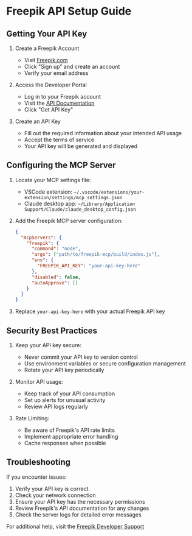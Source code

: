 # Freepik API Setup Guide

## Getting Your API Key

1. Create a Freepik Account
   - Visit [Freepik.com](https://www.freepik.com)
   - Click "Sign up" and create an account
   - Verify your email address

2. Access the Developer Portal
   - Log in to your Freepik account
   - Visit the [API Documentation](https://developer.freepik.com/)
   - Click "Get API Key"

3. Create an API Key
   - Fill out the required information about your intended API usage
   - Accept the terms of service
   - Your API key will be generated and displayed

## Configuring the MCP Server

1. Locate your MCP settings file:
   - VSCode extension: `~/.vscode/extensions/your-extension/settings/mcp_settings.json`
   - Claude desktop app: `~/Library/Application Support/Claude/claude_desktop_config.json`

2. Add the Freepik MCP server configuration:
   ```json
   {
     "mcpServers": {
       "freepik": {
         "command": "node",
         "args": ["path/to/freepik-mcp/build/index.js"],
         "env": {
           "FREEPIK_API_KEY": "your-api-key-here"
         },
         "disabled": false,
         "autoApprove": []
       }
     }
   }
   ```

3. Replace `your-api-key-here` with your actual Freepik API key

## Security Best Practices

1. Keep your API key secure:
   - Never commit your API key to version control
   - Use environment variables or secure configuration management
   - Rotate your API key periodically

2. Monitor API usage:
   - Keep track of your API consumption
   - Set up alerts for unusual activity
   - Review API logs regularly

3. Rate Limiting:
   - Be aware of Freepik's API rate limits
   - Implement appropriate error handling
   - Cache responses when possible

## Troubleshooting

If you encounter issues:

1. Verify your API key is correct
2. Check your network connection
3. Ensure your API key has the necessary permissions
4. Review Freepik's API documentation for any changes
5. Check the server logs for detailed error messages

For additional help, visit the [Freepik Developer Support](https://developer.freepik.com/support)